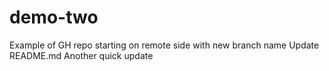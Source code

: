 # demo-two
Example of GH repo starting on remote side with new branch name
Update README.md
Another quick update
